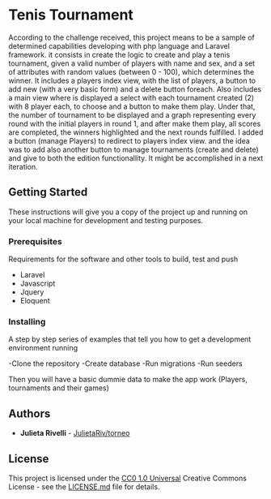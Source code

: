# Tenis Tournament

According to the challenge received, this project means to be a sample of determined capabilities developing with php language and Laravel framework.
it consists in create the logic to create and play a tenis tournament, given a valid number of players with name and sex, and a set of attributes with random values (between 0 - 100), which determines the winner.
It includes a players index view, with the list of players, a button to add new (with a very basic form) and a delete button foreach. 
Also includes a main view where is displayed a select with each tournament created (2) with 8 player each, to choose and a button to make them play. Under that, the number of tournament to be displayed and a graph representing every round with the initial players in round 1, and after make them play, all scores are completed, the winners highlighted and the next rounds fulfilled. I added a button (manage Players) to redirect to players index view. and the idea was to add also another button to manage tournaments (create and delete) and give to both the edition functionallity. It might be accomplished in a next iteration.

## Getting Started

These instructions will give you a copy of the project up and running on
your local machine for development and testing purposes. 

### Prerequisites

Requirements for the software and other tools to build, test and push 
- Laravel
- Javascript
- Jquery
- Eloquent

### Installing

A step by step series of examples that tell you how to get a development
environment running

-Clone the repository
-Create database
-Run migrations
-Run seeders

Then you will have a basic dummie data to make the app work
(Players, tournaments and their games)


## Authors

  - **Julieta Rivelli** - [JulietaRiv/torneo](https://github.com/JulietaRiv)


## License

This project is licensed under the [CC0 1.0 Universal](LICENSE.md)
Creative Commons License - see the [LICENSE.md](LICENSE.md) file for
details.

